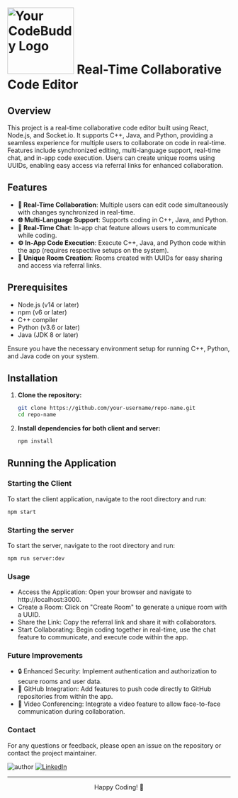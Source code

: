 # <img src="website_preview/codeBuddy.png" alt="Your CodeBuddy Logo" height="150">  Real-Time Collaborative Code Editor

## Overview

This project is a real-time collaborative code editor built using React, Node.js, and Socket.io. It supports C++, Java, and Python, providing a seamless experience for multiple users to collaborate on code in real-time. Features include synchronized editing, multi-language support, real-time chat, and in-app code execution. Users can create unique rooms using UUIDs, enabling easy access via referral links for enhanced collaboration.

## Features

- **🚀 Real-Time Collaboration**: Multiple users can edit code simultaneously with changes synchronized in real-time.
- **🌐 Multi-Language Support**: Supports coding in C++, Java, and Python.
- **💬 Real-Time Chat**: In-app chat feature allows users to communicate while coding.
- **⚙️ In-App Code Execution**: Execute C++, Java, and Python code within the app (requires respective setups on the system).
- **🔗 Unique Room Creation**: Rooms created with UUIDs for easy sharing and access via referral links.

## Prerequisites

- Node.js (v14 or later)
- npm (v6 or later)
- C++ compiler
- Python (v3.6 or later)
- Java (JDK 8 or later)

Ensure you have the necessary environment setup for running C++, Python, and Java code on your system.


## Installation

1. **Clone the repository:**
    ```bash
    git clone https://github.com/your-username/repo-name.git
    cd repo-name
    ```

2. **Install dependencies for both client and server:**
    ```bash
    npm install
   
    ```

## Running the Application

### Starting the Client

To start the client application, navigate to the root directory and run:
```bash
npm start
```

### Starting the server

To start the server, navigate to the root directory and run:
```bash
npm run server:dev
```

### Usage

- Access the Application: Open your browser and navigate to http://localhost:3000.
- Create a Room: Click on "Create Room" to generate a unique room with a UUID.
- Share the Link: Copy the referral link and share it with collaborators.
- Start Collaborating: Begin coding together in real-time, use the chat feature to communicate, and execute code within the app.


### Future Improvements
- 🔒 Enhanced Security: Implement authentication and authorization to secure rooms and user data.
- 🌟 GitHub Integration: Add features to push code directly to GitHub repositories from within the app.
- 🎥 Video Conferencing: Integrate a video feature to allow face-to-face communication during collaboration.

### Contact
For any questions or feedback, please open an issue on the repository or contact the project maintainer.

![author](https://img.shields.io/badge/author-Nirbhay--Kumar-blue)
[![LinkedIn](https://img.shields.io/badge/LinkedIn-Connect-blue)](https://www.linkedin.com/in/nirbhaykrmuj/)



---


<p align="center"> Happy Coding! 🎉</p>
